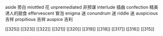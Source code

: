 




aside 旁白
miottled 花
unpremediated 非预谋
interlude 插曲
confection 精美诱人的甜食
effervescent 冒泡
enigma 迷
conundrum 迷
riddle 迷
auspicious 吉祥
propitious 吉祥
auspice 吉利

[[325]]
[[323]]
[[322]]
[[321]]
[[320]]
[[319]]
[[318]]
[[317]]
[[316]]
[[315]]